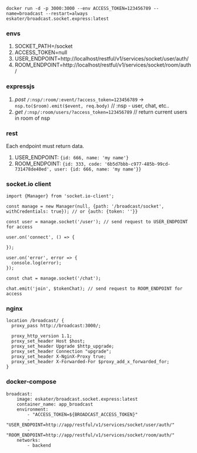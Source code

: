 `docker run -d -p 3000:3000 --env ACCESS_TOKEN=123456789 --name=broadcast --restart=always eskater/broadcast.socket.express:latest`

### envs

1. SOCKET_PATH=/socket 
2. ACCESS_TOKEN=null 
3. USER_ENDPOINT=http://localhost/restful/v1/services/socket/user/auth/
4. ROOM_ENDPOINT=http://localhost/restful/v1/services/socket/room/auth/

### expressjs
1. _post_ `/:nsp/:room/:event/?access_token=123456789` -> `nsp.to($room).emit($event, req.body)` // :nsp - user, chat, etc..
2. _get_ `/:nsp/:room/users/?access_token=123456789` // return current users in room of nsp

### rest

Each endpoint must return data.
1. USER_ENDPOINT: `{id: 666, name: 'my name'}`
2. ROOM_ENDPOINT: `{id: 333, code: '6b5d7bbb-c977-485b-99cd-731478de40ed', user: {id: 666, name: 'my name'}}`

### socket.io client

```
import {Manager} from 'socket.io-client';

const manage = new Manager(null, {path: '/broadcast/socket', withCredentials: true}); // or {auth: {token: ''}}

const user = manage.socket('/user'); // send request to USER_ENDPOINT for access

user.on('connect', () => {

});

user.on('error', error => {
  console.log(error);
});

const chat = manage.socket('/chat');

chat.emit('join', $tokenChat); // send request to ROOM_ENDPOINT for access
```

### nginx 
```
location /broadcast/ {
  proxy_pass http://broadcast:3000/;

  proxy_http_version 1.1;
  proxy_set_header Host $host;
  proxy_set_header Upgrade $http_upgrade;
  proxy_set_header Connection "upgrade";
  proxy_set_header X-NginX-Proxy true;
  proxy_set_header X-Forwarded-For $proxy_add_x_forwarded_for;
}
```

### docker-compose
```
broadcast:
    image: eskater/broadcast.socket.express:latest
    container_name: app_broadcast
    environment:
        - "ACCESS_TOKEN=${BROADCAST_ACCESS_TOKEN}"
        - "USER_ENDPOINT=http://app/restful/v1/services/socket/user/auth/"
        - "ROOM_ENDPOINT=http://app/restful/v1/services/socket/room/auth/"
    networks:
        - backend
```